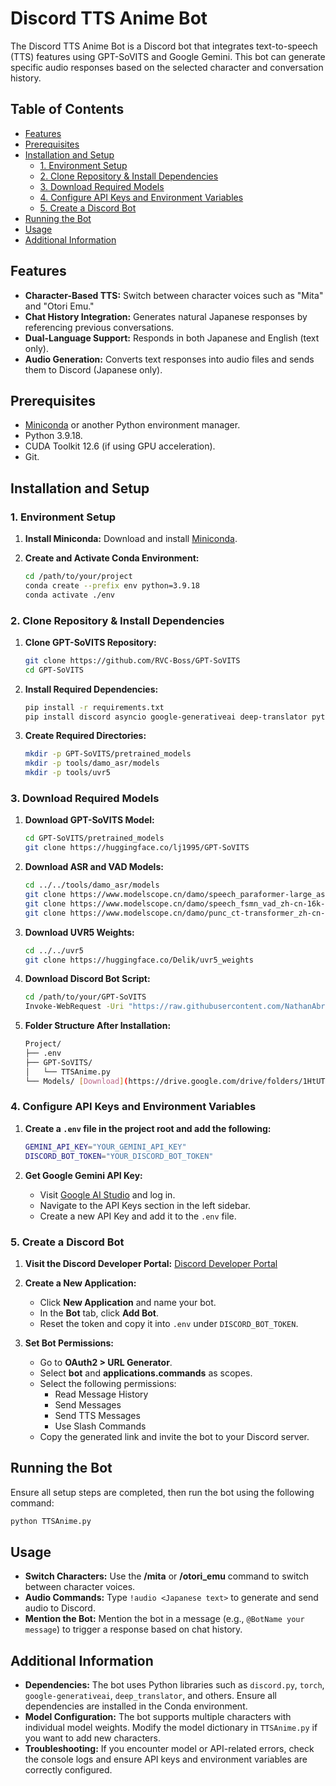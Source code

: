 # Discord TTS Anime Bot

The Discord TTS Anime Bot is a Discord bot that integrates text-to-speech (TTS) features using GPT-SoVITS and Google Gemini. This bot can generate specific audio responses based on the selected character and conversation history.

## Table of Contents

- [Features](#features)
- [Prerequisites](#prerequisites)
- [Installation and Setup](#installation-and-setup)
  - [1. Environment Setup](#1-environment-setup)
  - [2. Clone Repository & Install Dependencies](#2-clone-repository--install-dependencies)
  - [3. Download Required Models](#3-download-required-models)
  - [4. Configure API Keys and Environment Variables](#4-configure-api-keys-and-environment-variables)
  - [5. Create a Discord Bot](#5-create-a-discord-bot)
- [Running the Bot](#running-the-bot)
- [Usage](#usage)
- [Additional Information](#additional-information)

## Features

- **Character-Based TTS:** Switch between character voices such as "Mita" and "Otori Emu."
- **Chat History Integration:** Generates natural Japanese responses by referencing previous conversations.
- **Dual-Language Support:** Responds in both Japanese and English (text only).
- **Audio Generation:** Converts text responses into audio files and sends them to Discord (Japanese only).

## Prerequisites

- [Miniconda](https://docs.conda.io/en/latest/miniconda.html) or another Python environment manager.
- Python 3.9.18.
- CUDA Toolkit 12.6 (if using GPU acceleration).
- Git.

## Installation and Setup

### 1. Environment Setup

1. **Install Miniconda:**
   Download and install [Miniconda](https://docs.conda.io/en/latest/miniconda.html).

2. **Create and Activate Conda Environment:**

   ```bash
   cd /path/to/your/project
   conda create --prefix env python=3.9.18
   conda activate ./env
   ```

### 2. Clone Repository & Install Dependencies

1. **Clone GPT-SoVITS Repository:**

    ```bash
    git clone https://github.com/RVC-Boss/GPT-SoVITS
    cd GPT-SoVITS
    ```

2. **Install Required Dependencies:**

    ```bash
    pip install -r requirements.txt
    pip install discord asyncio google-generativeai deep-translator python-dotenv
    ```

3. **Create Required Directories:**

    ```bash
    mkdir -p GPT-SoVITS/pretrained_models
    mkdir -p tools/damo_asr/models
    mkdir -p tools/uvr5
    ```

### 3. Download Required Models

1. **Download GPT-SoVITS Model:**

    ```bash
    cd GPT-SoVITS/pretrained_models
    git clone https://huggingface.co/lj1995/GPT-SoVITS
    ```

2. **Download ASR and VAD Models:**

    ```bash
    cd ../../tools/damo_asr/models
    git clone https://www.modelscope.cn/damo/speech_paraformer-large_asr_nat-zh-cn-16k-common-vocab8404-pytorch.git
    git clone https://www.modelscope.cn/damo/speech_fsmn_vad_zh-cn-16k-common-pytorch.git
    git clone https://www.modelscope.cn/damo/punc_ct-transformer_zh-cn-common-vocab272727-pytorch.git
    ```

3. **Download UVR5 Weights:**

    ```bash
    cd ../../uvr5
    git clone https://huggingface.co/Delik/uvr5_weights
    ```

4. **Download Discord Bot Script:**

    ```bash
    cd /path/to/your/GPT-SoVITS
    Invoke-WebRequest -Uri "https://raw.githubusercontent.com/NathanAbrahamSinaga/Discord_Bot/main/4TTSAnime/TTSAnime.py" -OutFile "TTSAnime.py"
    ```

5. **Folder Structure After Installation:**

    ```bash
    Project/
    ├── .env
    ├── GPT-SoVITS/
    │   └── TTSAnime.py
    └── Models/ [Download](https://drive.google.com/drive/folders/1HtUTs9jU9-YEkTzbxNLllDqc84a0NfR0?usp=sharing)
    ```

### 4. Configure API Keys and Environment Variables

1. **Create a `.env` file in the project root and add the following:**

    ```bash
    GEMINI_API_KEY="YOUR_GEMINI_API_KEY"
    DISCORD_BOT_TOKEN="YOUR_DISCORD_BOT_TOKEN"
    ```

2. **Get Google Gemini API Key:**

    - Visit [Google AI Studio](https://aistudio.google.com/) and log in.
    - Navigate to the API Keys section in the left sidebar.
    - Create a new API Key and add it to the `.env` file.

### 5. Create a Discord Bot

1. **Visit the Discord Developer Portal:**
   [Discord Developer Portal](https://discord.com/developers/applications)

2. **Create a New Application:**

    - Click **New Application** and name your bot.
    - In the **Bot** tab, click **Add Bot**.
    - Reset the token and copy it into `.env` under `DISCORD_BOT_TOKEN`.

3. **Set Bot Permissions:**

    - Go to **OAuth2 > URL Generator**.
    - Select **bot** and **applications.commands** as scopes.
    - Select the following permissions:
        - Read Message History
        - Send Messages
        - Send TTS Messages
        - Use Slash Commands
    - Copy the generated link and invite the bot to your Discord server.

## Running the Bot

Ensure all setup steps are completed, then run the bot using the following command:

```bash
python TTSAnime.py
```

## Usage

- **Switch Characters:**
  Use the **/mita** or **/otori_emu** command to switch between character voices.
- **Audio Commands:**
  Type `!audio <Japanese text>` to generate and send audio to Discord.
- **Mention the Bot:**
  Mention the bot in a message (e.g., `@BotName your message`) to trigger a response based on chat history.

## Additional Information

- **Dependencies:**
  The bot uses Python libraries such as `discord.py`, `torch`, `google-generativeai`, `deep_translator`, and others. Ensure all dependencies are installed in the Conda environment.
- **Model Configuration:**
  The bot supports multiple characters with individual model weights. Modify the model dictionary in `TTSAnime.py` if you want to add new characters.
- **Troubleshooting:**
  If you encounter model or API-related errors, check the console logs and ensure API keys and environment variables are correctly configured.

